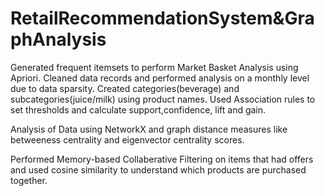 # RetailRecommendationSystem&GraphAnalysis

Generated frequent itemsets to perform Market Basket Analysis using Apriori.
Cleaned data records and performed analysis on a monthly level due to data sparsity.
Created categories(beverage) and subcategories(juice/milk) using product names.
Used Association rules to set thresholds and calculate support,confidence, lift and gain.

Analysis of Data using NetworkX and graph distance measures like betweeness centrality and eigenvector centrality scores.

Performed Memory-based Collaberative Filtering on items that had offers and used cosine similarity to understand which products are purchased together.
